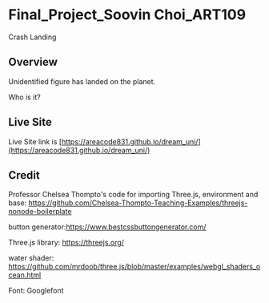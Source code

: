 # Final_Project_Soovin Choi_ART109

Crash Landing

## Overview

Unidentified figure has landed on the planet.

Who is it?



## Live Site

Live Site link is
[https://areacode831.github.io/dream_uni/](https://areacode831.github.io/dream_uni/)


## Credit
Professor Chelsea Thompto's code for importing Three.js, environment and base: https://github.com/Chelsea-Thompto-Teaching-Examples/threejs-nonode-boilerplate

button generator:https://www.bestcssbuttongenerator.com/

Three.js library: https://threejs.org/

water shader: https://github.com/mrdoob/three.js/blob/master/examples/webgl_shaders_ocean.html

Font: Googlefont
